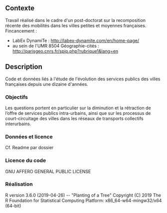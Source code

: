 ## Contexte
Travail réalisé dans le cadre d'un post-doctorat sur la recomposition récente des mobilités dans les villes petites et moyennes françaises.
Fincancement : 
- LabEx DynamiTe : http://labex-dynamite.com/en/home-page/
- au sein de l'UMR 8504 Géographie-cités : http://parisgeo.cnrs.fr/spip.php?rubrique1&lang=en

## Description
Code et données liés à l'étude de l'évolution des services publics des villes françaises depuis une dizaine d'années. 

### Objectifs  
Les questions portent en particulier sur la diminution et la rétraction de l’offre de services publics intra-urbains, ainsi que sur les processus de court-circuitage des villes dans les réseaux de transports collectifs interurbains.

### Données et licence
Cf. Readme par dossier

### Licence du code
GNU AFFERO GENERAL PUBLIC LICENSE

### Réalisation
R version 3.6.0 (2019-04-26) -- "Planting of a Tree"
Copyright (C) 2019 The R Foundation for Statistical Computing
Platform: x86_64-w64-mingw32/x64 (64-bit)
